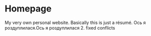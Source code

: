 # Homepage
My very own personal website. Basically this is just a résumé.
Ось я роздуплилася.Ось я роздуплилася 2.
fixed conflicts
